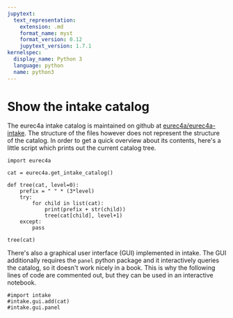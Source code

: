 ```yaml
---
jupytext:
  text_representation:
    extension: .md
    format_name: myst
    format_version: 0.12
    jupytext_version: 1.7.1
kernelspec:
  display_name: Python 3
  language: python
  name: python3
---
```


# Show the intake catalog

The eurec4a intake catalog is maintained on github at [eurec4a/eurec4a-intake](https://github.com/eurec4a/eurec4a-intake). The structure of the files however does not represent the structure of the catalog. In order to get a quick overview about its contents, here's a little script which prints out the current catalog tree.

```{code-cell} ipython3
import eurec4a
```

```{code-cell} ipython3
cat = eurec4a.get_intake_catalog()
```

```{code-cell} ipython3
def tree(cat, level=0):
    prefix = " " * (3*level)
    try:
        for child in list(cat):
            print(prefix + str(child))
            tree(cat[child], level+1)
    except:
        pass
```

```{code-cell} ipython3
tree(cat)
```

There's also a graphical user interface (GUI) implemented in intake. The GUI additionally requires the `panel` python package and it interactively queries the catalog, so it doesn't work nicely in a book. This is why the following lines of code are commented out, but they can be used in an interactive notebook.

```{code-cell} ipython3
#import intake
#intake.gui.add(cat)
#intake.gui.panel
```
